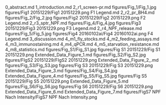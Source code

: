 0_abstract.md
1_introduction.md
2_r1_screen-pr.md
figures/Fig_1/Fig_1.jpg
figures/Fig1 20151229/Fig1 20151229.png
F1 Legend.md
2_r2_pr_BH4.md
figures/Fig_2/Fig_2.jpg
figures/Fig2 20151229/Fig2 20151229.png
F2 Legend.md
2_r3_sptr_NPF.md
figures/Fig_4/Fig_4.jpg
figures/Fig3 20151229/Fig3 20151229.png
F3 Legend.md
2_r4_NPF_release.md
figures/Fig_5/Fig_5.jpg
figures/Fig4 20160102ai/Fig4 20160102ai.png
F4 Legend.md
3_discussion.md
4_m1_fly_stocks.md
4_m2_feeding_assays.md
4_m3_immunostaining.md
4_m4_qPCR.md
4_m5_starvation_resistance.md
4_m8_statistics.md
figures/Fig_S1/Fig_S1.jpg
figures/Fig S1 20151229/Fig S1 20151229.png
Extended_Data_Figure_1.md
figures/Fig_S2/Fig_S2.jpg
figures/FIgS2 20151229/FIgS2 20151229.png
Extended_Data_Figure_2_.md
figures/Fig_S3/Fig_S3.jpg
figures/Fig S3 20151229/Fig S3 20151229.png
Extended_Data_Figure_3.md
figures/Fig_S4/Fig_S4.jpg
Extended_Data_Figure_4.md
figures/Fig_S5/Fig_S5.jpg
figures/Fig S5 20151229/Fig S5 20151229.png
Extended_Data_Figure_5.md
figures/Fig_S6/Fig_S6.jpg
figures/Fig S6 20151229/Fig S6 20151229.png
Extended_Data_Figure_6.md
Extended_Data_Figure_7.md
figures/FigS7 NPF Nach Intensity/FigS7 NPF Nach Intensity.png
